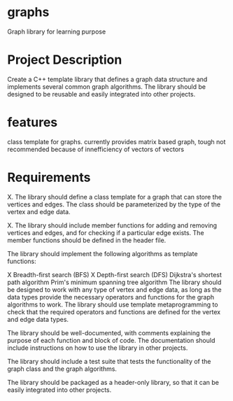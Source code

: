 # graphs
Graph library for learning purpose



# Project Description
Create a C++ template library that defines a graph data structure and implements several common graph algorithms. The library should be designed to be reusable and easily integrated into other projects.

# features
class template for graphs.
currently provides matrix based graph, tough not recommended because of innefficiency of vectors of vectors


# Requirements

X. The library should define a class template for a graph that can store the vertices and edges. The class should be parameterized by the type of the vertex and edge data.

X. The library should include member functions for adding and removing vertices and edges, and for checking if a particular edge exists. The member functions should be defined in the header file.

The library should implement the following algorithms as template functions:

X Breadth-first search (BFS)
X Depth-first search (DFS)
Dijkstra's shortest path algorithm
Prim's minimum spanning tree algorithm
The library should be designed to work with any type of vertex and edge data, as long as the data types provide the necessary operators and functions for the graph algorithms to work. The library should use template metaprogramming to check that the required operators and functions are defined for the vertex and edge data types.

The library should be well-documented, with comments explaining the purpose of each function and block of code. The documentation should include instructions on how to use the library in other projects.

The library should include a test suite that tests the functionality of the graph class and the graph algorithms.

The library should be packaged as a header-only library, so that it can be easily integrated into other projects.

